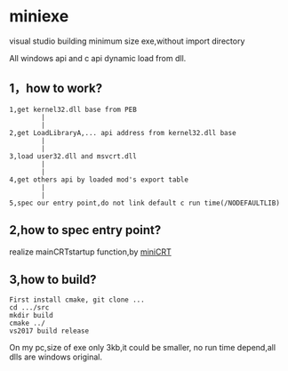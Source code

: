# miniexe
visual studio building minimum size exe,without import directory

All windows api and c api dynamic load from dll.
## 1，how to work?
```
1,get kernel32.dll base from PEB
        |
        |
2,get LoadLibraryA,... api address from kernel32.dll base
        |
        |
3,load user32.dll and msvcrt.dll
        |
        |
4,get others api by loaded mod's export table
        |
        |
5,spec our entry point,do not link default c run time(/NODEFAULTLIB)
```

## 2,how to spec entry point?
realize mainCRTstartup function,by [miniCRT](https://github.com/flydom/MiniCRT)

## 3,how to build?
```
First install cmake, git clone ...
cd .../src
mkdir build
cmake ../
vs2017 build release
```
On my pc,size of exe only 3kb,it could be smaller, no run time depend,all dlls are windows original.

